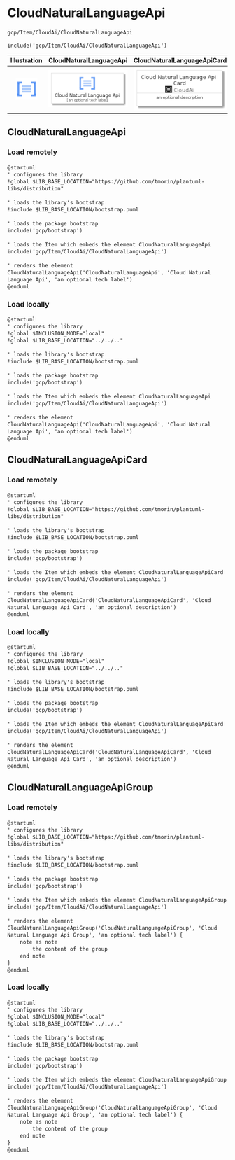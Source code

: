 # CloudNaturalLanguageApi


```text
gcp/Item/CloudAi/CloudNaturalLanguageApi
```

```text
include('gcp/Item/CloudAi/CloudNaturalLanguageApi')
```



| Illustration | CloudNaturalLanguageApi | CloudNaturalLanguageApiCard | CloudNaturalLanguageApiGroup |
| :---: | :---: | :---: | :---: |
| ![illustration for Illustration](../../../gcp/Item/CloudAi/CloudNaturalLanguageApi.png) | ![illustration for CloudNaturalLanguageApi](../../../gcp/Item/CloudAi/CloudNaturalLanguageApi.Local.png) | ![illustration for CloudNaturalLanguageApiCard](../../../gcp/Item/CloudAi/CloudNaturalLanguageApiCard.Local.png) | ![illustration for CloudNaturalLanguageApiGroup](../../../gcp/Item/CloudAi/CloudNaturalLanguageApiGroup.Local.png) |




## CloudNaturalLanguageApi

### Load remotely
```plantuml
@startuml
' configures the library
!global $LIB_BASE_LOCATION="https://github.com/tmorin/plantuml-libs/distribution"

' loads the library's bootstrap
!include $LIB_BASE_LOCATION/bootstrap.puml

' loads the package bootstrap
include('gcp/bootstrap')

' loads the Item which embeds the element CloudNaturalLanguageApi
include('gcp/Item/CloudAi/CloudNaturalLanguageApi')

' renders the element
CloudNaturalLanguageApi('CloudNaturalLanguageApi', 'Cloud Natural Language Api', 'an optional tech label')
@enduml
```

### Load locally
```plantuml
@startuml
' configures the library
!global $INCLUSION_MODE="local"
!global $LIB_BASE_LOCATION="../../.."

' loads the library's bootstrap
!include $LIB_BASE_LOCATION/bootstrap.puml

' loads the package bootstrap
include('gcp/bootstrap')

' loads the Item which embeds the element CloudNaturalLanguageApi
include('gcp/Item/CloudAi/CloudNaturalLanguageApi')

' renders the element
CloudNaturalLanguageApi('CloudNaturalLanguageApi', 'Cloud Natural Language Api', 'an optional tech label')
@enduml
```

## CloudNaturalLanguageApiCard

### Load remotely
```plantuml
@startuml
' configures the library
!global $LIB_BASE_LOCATION="https://github.com/tmorin/plantuml-libs/distribution"

' loads the library's bootstrap
!include $LIB_BASE_LOCATION/bootstrap.puml

' loads the package bootstrap
include('gcp/bootstrap')

' loads the Item which embeds the element CloudNaturalLanguageApiCard
include('gcp/Item/CloudAi/CloudNaturalLanguageApi')

' renders the element
CloudNaturalLanguageApiCard('CloudNaturalLanguageApiCard', 'Cloud Natural Language Api Card', 'an optional description')
@enduml
```

### Load locally
```plantuml
@startuml
' configures the library
!global $INCLUSION_MODE="local"
!global $LIB_BASE_LOCATION="../../.."

' loads the library's bootstrap
!include $LIB_BASE_LOCATION/bootstrap.puml

' loads the package bootstrap
include('gcp/bootstrap')

' loads the Item which embeds the element CloudNaturalLanguageApiCard
include('gcp/Item/CloudAi/CloudNaturalLanguageApi')

' renders the element
CloudNaturalLanguageApiCard('CloudNaturalLanguageApiCard', 'Cloud Natural Language Api Card', 'an optional description')
@enduml
```

## CloudNaturalLanguageApiGroup

### Load remotely
```plantuml
@startuml
' configures the library
!global $LIB_BASE_LOCATION="https://github.com/tmorin/plantuml-libs/distribution"

' loads the library's bootstrap
!include $LIB_BASE_LOCATION/bootstrap.puml

' loads the package bootstrap
include('gcp/bootstrap')

' loads the Item which embeds the element CloudNaturalLanguageApiGroup
include('gcp/Item/CloudAi/CloudNaturalLanguageApi')

' renders the element
CloudNaturalLanguageApiGroup('CloudNaturalLanguageApiGroup', 'Cloud Natural Language Api Group', 'an optional tech label') {
    note as note
        the content of the group
    end note
}
@enduml
```

### Load locally
```plantuml
@startuml
' configures the library
!global $INCLUSION_MODE="local"
!global $LIB_BASE_LOCATION="../../.."

' loads the library's bootstrap
!include $LIB_BASE_LOCATION/bootstrap.puml

' loads the package bootstrap
include('gcp/bootstrap')

' loads the Item which embeds the element CloudNaturalLanguageApiGroup
include('gcp/Item/CloudAi/CloudNaturalLanguageApi')

' renders the element
CloudNaturalLanguageApiGroup('CloudNaturalLanguageApiGroup', 'Cloud Natural Language Api Group', 'an optional tech label') {
    note as note
        the content of the group
    end note
}
@enduml
```

